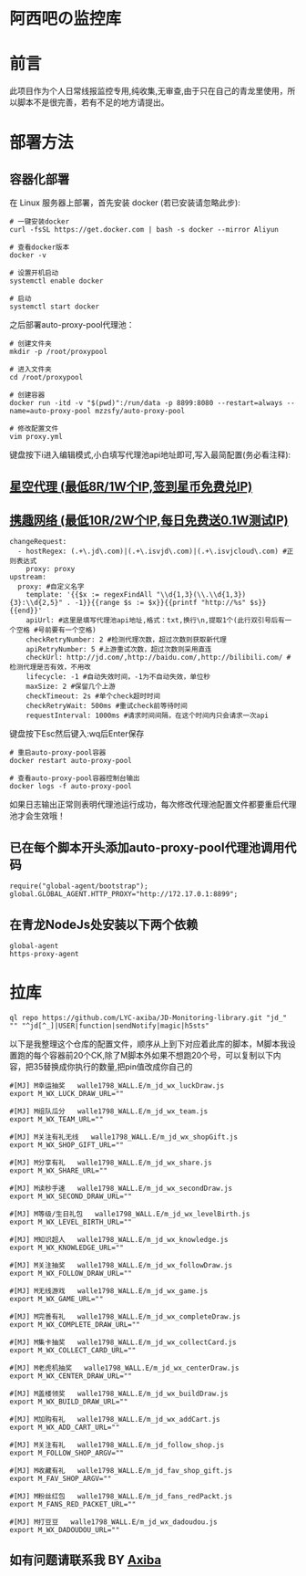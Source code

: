 # 阿西吧の监控库
# 前言

此项目作为个人日常线报监控专用,纯收集,无审查,由于只在自己的青龙里使用，所以脚本不是很完善，若有不足的地方请提出。

# 部署方法

## 容器化部署

在 Linux 服务器上部署，首先安装 docker (若已安装请忽略此步):

```shell
# 一键安装docker
curl -fsSL https://get.docker.com | bash -s docker --mirror Aliyun

# 查看docker版本
docker -v

# 设置开机启动
systemctl enable docker

# 启动
systemctl start docker
```

之后部署auto-proxy-pool代理池：

```shell
# 创建文件夹
mkdir -p /root/proxypool

# 进入文件夹
cd /root/proxypool

# 创建容器
docker run -itd -v "$(pwd)":/run/data -p 8899:8080 --restart=always --name=auto-proxy-pool mzzsfy/auto-proxy-pool

# 修改配置文件
vim proxy.yml
```
键盘按下i进入编辑模式,小白填写代理池api地址即可,写入最简配置(务必看注释):
##  [星空代理 (最低8R/1W个IP,签到星币免费兑IP)](http://www.xkdaili.com/?ic=6a9sesfq)
##  [携趣网络 (最低10R/2W个IP,每日免费送0.1W测试IP)](https://www.xiequ.cn/)
```shell
changeRequest:
  - hostRegex: (.+\.jd\.com)|(.+\.isvjd\.com)|(.+\.isvjcloud\.com) #正则表达式
    proxy: proxy
upstream:
  proxy: #自定义名字
    template: '{{$x := regexFindAll "\\d{1,3}(\\.\\d{1,3}){3}:\\d{2,5}" . -1}}{{range $s := $x}}{{printf "http://%s" $s}}{{end}}'
    apiUrl: #这里是填写代理池api地址,格式：txt,换行\n,提取1个(此行双引号后有一个空格 #号前要有一个空格)
    checkRetryNumber: 2 #检测代理次数，超过次数则获取新代理
    apiRetryNumber: 5 #上游重试次数，超过次数则采用直连
    checkUrl: http://jd.com/,http://baidu.com/,http://bilibili.com/ #检测代理是否有效，不用改
    lifecycle: -1 #自动失效时间，-1为不自动失效，单位秒
    maxSize: 2 #保留几个上游
    checkTimeout: 2s #单个check超时时间
    checkRetryWait: 500ms #重试check前等待时间
    requestInterval: 1000ms #请求时间间隔，在这个时间内只会请求一次api
```
键盘按下Esc然后键入:wq后Enter保存

```shell
# 重启auto-proxy-pool容器
docker restart auto-proxy-pool

# 查看auto-proxy-pool容器控制台输出
docker logs -f auto-proxy-pool
```
如果日志输出正常则表明代理池运行成功，每次修改代理池配置文件都要重启代理池才会生效哦！

## 已在每个脚本开头添加auto-proxy-pool代理池调用代码
```shell
require("global-agent/bootstrap");
global.GLOBAL_AGENT.HTTP_PROXY="http://172.17.0.1:8899";
```
## 在青龙NodeJs处安装以下两个依赖
```shell
global-agent
https-proxy-agent
```
# 拉库
```shell
ql repo https://github.com/LYC-axiba/JD-Monitoring-library.git "jd_" "" "^jd[^_]|USER|function|sendNotify|magic|h5sts"
```
以下是我整理这个仓库的配置文件，顺序从上到下对应着此库的脚本，M脚本我设置跑的每个容器前20个CK,除了M脚本外如果不想跑20个号，可以复制以下内容，把35替换成你执行的数量,把pin值改成你自己的
```shell
#[MJ] M幸运抽奖   walle1798_WALL.E/m_jd_wx_luckDraw.js
export M_WX_LUCK_DRAW_URL=""

#[MJ] M组队瓜分   walle1798_WALL.E/m_jd_wx_team.js
export M_WX_TEAM_URL=""

#[MJ] M关注有礼无线   walle1798_WALL.E/m_jd_wx_shopGift.js
export M_WX_SHOP_GIFT_URL=""

#[MJ] M分享有礼   walle1798_WALL.E/m_jd_wx_share.js
export M_WX_SHARE_URL=""

#[MJ] M读秒手速   walle1798_WALL.E/m_jd_wx_secondDraw.js
export M_WX_SECOND_DRAW_URL=""

#[MJ] M等级/生日礼包   walle1798_WALL.E/m_jd_wx_levelBirth.js
export M_WX_LEVEL_BIRTH_URL=""

#[MJ] M知识超人   walle1798_WALL.E/m_jd_wx_knowledge.js
export M_WX_KNOWLEDGE_URL=""

#[MJ] M关注抽奖   walle1798_WALL.E/m_jd_wx_followDraw.js
export M_WX_FOLLOW_DRAW_URL=""

#[MJ] M无线游戏   walle1798_WALL.E/m_jd_wx_game.js
export M_WX_GAME_URL=""

#[MJ] M完善有礼   walle1798_WALL.E/m_jd_wx_completeDraw.js
export M_WX_COMPLETE_DRAW_URL=""

#[MJ] M集卡抽奖   walle1798_WALL.E/m_jd_wx_collectCard.js
export M_WX_COLLECT_CARD_URL=""

#[MJ] M老虎机抽奖   walle1798_WALL.E/m_jd_wx_centerDraw.js
export M_WX_CENTER_DRAW_URL=""

#[MJ] M盖楼领奖   walle1798_WALL.E/m_jd_wx_buildDraw.js
export M_WX_BUILD_DRAW_URL=""

#[MJ] M加购有礼   walle1798_WALL.E/m_jd_wx_addCart.js
export M_WX_ADD_CART_URL=""

#[MJ] M关注有礼   walle1798_WALL.E/m_jd_follow_shop.js
export M_FOLLOW_SHOP_ARGV=""

#[MJ] M收藏有礼   walle1798_WALL.E/m_jd_fav_shop_gift.js
export M_FAV_SHOP_ARGV=""

#[MJ] M粉丝红包   walle1798_WALL.E/m_jd_fans_redPackt.js
export M_FANS_RED_PACKET_URL=""

#[MJ] M打豆豆   walle1798_WALL.E/m_jd_wx_dadoudou.js
export M_WX_DADOUDOU_URL=""
```
## 如有问题请联系我 BY [Axiba](https://t.me/lyc_axiba)
